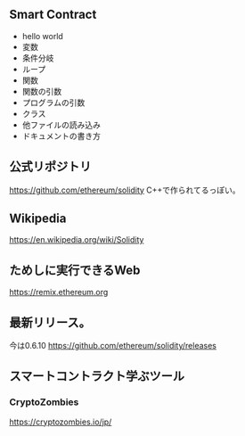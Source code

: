 ## Smart Contract
- hello world
- 変数
- 条件分岐
- ループ
- 関数
- 関数の引数
- プログラムの引数
- クラス
- 他ファイルの読み込み
- ドキュメントの書き方

## 公式リポジトリ
https://github.com/ethereum/solidity
C++で作られてるっぽい。

## Wikipedia
https://en.wikipedia.org/wiki/Solidity

## ためしに実行できるWeb
https://remix.ethereum.org

## 最新リリース。
今は0.6.10
https://github.com/ethereum/solidity/releases

## スマートコントラクト学ぶツール
### CryptoZombies
https://cryptozombies.io/jp/
